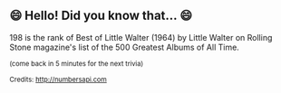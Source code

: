 ## 😄 Hello! Did you know that... 😄
198 is the rank of Best of Little Walter (1964) by Little Walter on Rolling Stone magazine's list of the 500 Greatest Albums of All Time.

<sup>(come back in 5 minutes for the next trivia)</sup>


<sup>Credits: http://numbersapi.com</sup>
